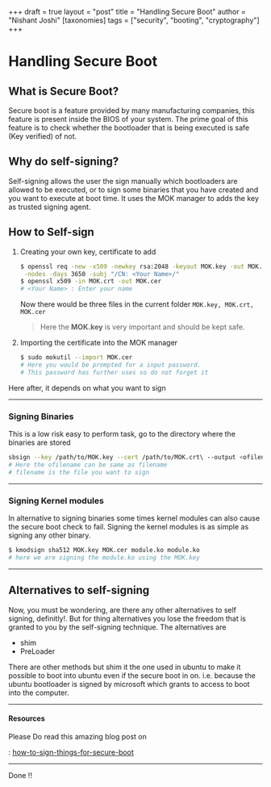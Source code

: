 +++
draft = true
layout = "post"
title = "Handling Secure Boot"
author = "Nishant Joshi"
[taxonomies]
    tags = ["security", "booting", "cryptography"]
+++



# Handling Secure Boot

## What is Secure Boot?

Secure boot is a feature provided by many manufacturing companies, this feature is present inside the BIOS of your system. The prime goal of this feature is to check whether the bootloader that is being executed is safe (Key verified) of not.

## Why do self-signing?

Self-signing allows the user the sign manually which bootloaders are allowed to be executed, or to sign some binaries that you have created and you want to execute at boot time. It uses the MOK manager to adds the key as trusted signing agent. 

## How to Self-sign

1. Creating your own key, certificate to add

   ```bash
   $ openssl req -new -x509 -newkey rsa:2048 -keyout MOK.key -out MOK.crt \
   	-nodes -days 3650 -subj "/CN: <Your Name>/"
   $ openssl x509 -in MOK.crt -out MOK.cer
   # <Your Name> : Enter your name
   ```

   Now there would be three files in the current folder `MOK.key, MOK.crt, MOK.cer`

   > Here the **MOK.key** is very important and should be kept safe.

2. Importing the certificate into the MOK manager

   ```bash
   $ sudo mokutil --import MOK.cer
   # Here you would be prompted for a input password.
   # This password has further uses so do not forget it
   ```

Here after, it depends on what you want to sign

---
### Signing Binaries
   This is a low risk easy to perform task, go to the directory where the binaries are stored

   ```bash
   sbsign --key /path/to/MOK.key --cert /path/to/MOK.crt\ --output <ofilename>.efi <filename>.efi
   # Here the ofilename can be same as filename
   # filename is the file you want to sign
   ```

---

### Signing Kernel modules

In alternative to signing binaries some times kernel modules can also cause the secure boot check to fail. Signing the kernel modules is as simple as signing any other binary.

```bash
$ kmodsign sha512 MOK.key MOK.cer module.ko module.ko
# here we are signing the module.ko using the MOK.key
```

---

## Alternatives to self-signing

Now, you must be wondering, are there any other alternatives to self signing, definitly!. But for thing alternatives you lose the freedom that is granted to you by the self-signing technique. The alternatives are 

- shim
- PreLoader

There are other methods but shim it the one used in ubuntu to make it possible to boot into ubuntu even if the secure boot in on. i.e. because the ubuntu bootloader is signed by microsoft which grants to access to boot into the computer.

---



#### Resources

Please Do read this amazing blog post on

: [how-to-sign-things-for-secure-boot](ubuntu.com/blog/how-to-sign-things-for-secure-boot)

---



Done !!
